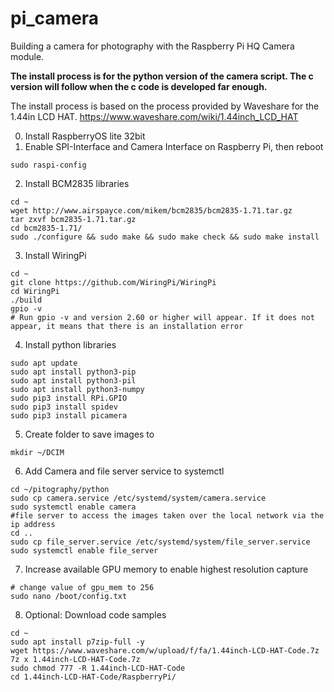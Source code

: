 # pi_camera
Building a camera for photography with the Raspberry Pi HQ Camera module.

**The install process is for the python version of the camera script. The c version will follow when the c code is developed far enough.**

The install process is based on the process provided by Waveshare for the 1.44in LCD HAT. https://www.waveshare.com/wiki/1.44inch_LCD_HAT

0. Install RaspberryOS lite 32bit
1. Enable SPI-Interface and Camera Interface on Raspberry Pi, then reboot
```
sudo raspi-config
```
2. Install BCM2835 libraries
```
cd ~
wget http://www.airspayce.com/mikem/bcm2835/bcm2835-1.71.tar.gz
tar zxvf bcm2835-1.71.tar.gz
cd bcm2835-1.71/
sudo ./configure && sudo make && sudo make check && sudo make install
```
3. Install WiringPi
```
cd ~
git clone https://github.com/WiringPi/WiringPi
cd WiringPi
./build
gpio -v
# Run gpio -v and version 2.60 or higher will appear. If it does not appear, it means that there is an installation error
```
4. Install python libraries
```
sudo apt update
sudo apt install python3-pip
sudo apt install python3-pil
sudo apt install python3-numpy
sudo pip3 install RPi.GPIO
sudo pip3 install spidev
sudo pip3 install picamera
```
5. Create folder to save images to
```
mkdir ~/DCIM
```
6. Add Camera and file server service to systemctl
```
cd ~/pitography/python
sudo cp camera.service /etc/systemd/system/camera.service
sudo systemctl enable camera
#file server to access the images taken over the local network via the ip address
cd ..
sudo cp file_server.service /etc/systemd/system/file_server.service
sudo systemctl enable file_server
```
7. Increase available GPU memory to enable highest resolution capture
```
# change value of gpu_mem to 256
sudo nano /boot/config.txt
```
8. Optional: Download code samples
```
cd ~
sudo apt install p7zip-full -y
wget https://www.waveshare.com/w/upload/f/fa/1.44inch-LCD-HAT-Code.7z
7z x 1.44inch-LCD-HAT-Code.7z
sudo chmod 777 -R 1.44inch-LCD-HAT-Code
cd 1.44inch-LCD-HAT-Code/RaspberryPi/
```
